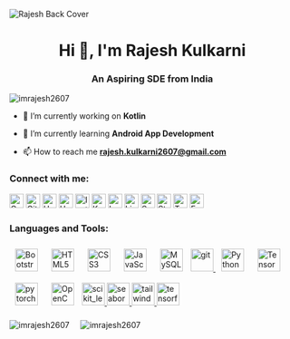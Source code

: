 ![Rajesh Back Cover](https://user-images.githubusercontent.com/68502414/211241312-3bd92202-54da-42b9-a84d-3f263f6e6366.png)

<h1 align="center">Hi 👋, I'm Rajesh Kulkarni</h1>
<h3 align="center">An Aspiring SDE from India</h3>

<p align="left"> <img src="https://komarev.com/ghpvc/?username=imrajesh2607&label=Profile%20views&color=0e75b6&style=flat" alt="imrajesh2607" /> </p>

- 🔭 I’m currently working on **Kotlin**

- 🌱 I’m currently learning **Android App Development**

- 📫 How to reach me **rajesh.kulkarni2607@gmail.com**


<h3 align="left">Connect with me:</h3>

<p align="left">
<a href="https://www.codechef.com/users/imrajesh45" target="_blank"><img alt="Codechef" src="https://img.shields.io/badge/Codechef-%23B92B27.svg?&style=for-the-badge&logo=Codechef&logoColor=white" height="25px"/></a>
<a href="https://github.com/imrajesh2607" target="_blank"><img alt="Github" src="https://img.shields.io/badge/GitHub-100000?style=for-the-badge&logo=github&logoColor=white" height="25px"/></a>
<a href="https://www.hackerearth.com/@imrajesh2607" target="_blank"><img alt="Hackerearth" src="https://img.shields.io/badge/HackerEarth-%232C3454.svg?&style=for-the-badge&logo=HackerEarth&logoColor=Blue" height="25px"/></a>
<a href="https://www.hackerrank.com/rajesh_kulkarni1" target="_blank"><img alt="Hackerrank" src="https://img.shields.io/badge/-Hackerrank-2EC866?style=for-the-badge&logo=HackerRank&logoColor=white" height="25px"/></a>
<a href="https://www.instagram.com/imrajesh2607/" target="_blank"><img alt="Instagram" src="https://img.shields.io/badge/Instagram-E4405F?style=for-the-badge&logo=instagram&logoColor=white" height="25px"/></a>
<a href="https://www.kaggle.com/imrajesh2607" target="_blank"><img alt="Kaggle" src="https://img.shields.io/badge/Kaggle-20BEFF?style=for-the-badge&logo=Kaggle&logoColor=white" height="25px"/></a>
<a href="https://leetcode.com/imrajesh1845/" target="_blank"><img alt="Leetcode" src="https://img.shields.io/badge/-LeetCode-FFA116?style=for-the-badge&logo=LeetCode&logoColor=black" height="25px"/></a>
<a href="https://www.linkedin.com/in/rajesh-kulkarni2607" target="_blank"><img alt="Linkedin" src="https://img.shields.io/badge/LinkedIn-0077B5?style=for-the-badge&logo=linkedin&logoColor=white" height="25px"/></a>
<a href="https://www.snapchat.com/add/imrajesh2607?share_id=GTSqfJm8_dg&locale=en-IN" target="_blank"><img alt="Snapchat" src="https://img.shields.io/badge/Snapchat-FFFC00?style=for-the-badge&logo=snapchat&logoColor=white" height="25px"/></a>
<a href="https://stackoverflow.com/users/19481266/rajesh-kulkarni" target="_blank"><img alt="Stack Overflow" src="https://img.shields.io/badge/Stack_Overflow-FE7A16?style=for-the-badge&logo=stack-overflow&logoColor=white" height="25px"/></a>
<a href="https://twitter.com/imrajesh2607" target="_blank"><img alt="Twitter" src="https://img.shields.io/badge/Twitter-1DA1F2?style=for-the-badge&logo=twitter&logoColor=white" height="25px"/></a>
<a href="https://www.facebook.com/profile.php?id=100023911290262" target="_blank"><img alt="Facebook" src="https://img.shields.io/badge/Facebook-1877F2?style=for-the-badge&logo=facebook&logoColor=white" height="25px"/></a>
</p>

<h3 align="left">Languages and Tools:</h3>
<a href="https://getbootstrap.com/docs/3.4/javascript/" target="_blank"><img style="margin: 10px" src="https://profilinator.rishav.dev/skills-assets/bootstrap-plain.svg" alt="Bootstrap"  width="40" height="40" /></a>  
<a href="https://en.wikipedia.org/wiki/HTML5" target="_blank"><img style="margin: 10px" src="https://profilinator.rishav.dev/skills-assets/html5-original-wordmark.svg" alt="HTML5" width="40" height="40" /></a>  
<a href="https://www.w3schools.com/css/" target="_blank"><img style="margin: 10px" src="https://profilinator.rishav.dev/skills-assets/css3-original-wordmark.svg" alt="CSS3" width="40" height="40" /></a>  
<a href="https://www.javascript.com/" target="_blank"><img style="margin: 10px" src="https://profilinator.rishav.dev/skills-assets/javascript-original.svg" alt="JavaScript" width="40" height="40" /></a>  
<a href="https://www.mysql.com/" target="_blank"><img style="margin: 10px" src="https://profilinator.rishav.dev/skills-assets/mysql-original-wordmark.svg" alt="MySQL" width="40" height="40" /></a>  
<a href="https://git-scm.com/" target="_blank" rel="noreferrer"> <img src="https://www.vectorlogo.zone/logos/git-scm/git-scm-icon.svg" alt="git" width="40" height="40"/> </a> 
<a href="https://www.python.org/" target="_blank"><img style="margin: 10px" src="https://profilinator.rishav.dev/skills-assets/python-original.svg" alt="Python" width="40" height="40" /></a>   
<a href="https://www.tensorflow.org/" target="_blank"><img style="margin: 10px" src="https://profilinator.rishav.dev/skills-assets/tensorflow-icon.svg" alt="TensorFlow" width="40" height="40" /></a>  
<a href="https://pytorch.org/" target="_blank"><img style="margin: 10px" src="https://profilinator.rishav.dev/skills-assets/pytorch-icon.svg" alt="pytorch" width="40" height="40" /></a>  
<a href="https://opencv.org/" target="_blank"><img style="margin: 10px" src="https://profilinator.rishav.dev/skills-assets/opencv-icon.svg" alt="OpenCV" width="40" height="40" /></a>  
<a href="https://scikit-learn.org/" target="_blank" rel="noreferrer"> <img src="https://upload.wikimedia.org/wikipedia/commons/0/05/Scikit_learn_logo_small.svg" alt="scikit_learn" width="40" height="40"/> </a> 
<a href="https://seaborn.pydata.org/" target="_blank" rel="noreferrer"> <img src="https://seaborn.pydata.org/_images/logo-mark-lightbg.svg" alt="seaborn" width="40" height="40"/> </a> 
<a href="https://tailwindcss.com/" target="_blank" rel="noreferrer"> <img src="https://www.vectorlogo.zone/logos/tailwindcss/tailwindcss-icon.svg" alt="tailwind" width="40" height="40"/> </a> 
<a href="https://www.tensorflow.org" target="_blank" rel="noreferrer"> <img src="https://www.vectorlogo.zone/logos/tensorflow/tensorflow-icon.svg" alt="tensorflow" width="40" height="40"/> </a> </p>

<p><img align="center" src="https://github-readme-stats.vercel.app/api?username=imrajesh2607&show_icons=true&locale=en" alt="imrajesh2607" />&nbsp;&nbsp;&nbsp;&nbsp;&nbsp;<img align="center" src="https://github-readme-streak-stats.herokuapp.com/?user=imrajesh2607&" alt="imrajesh2607" /></p>
